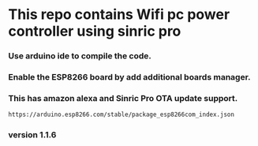 # This repo contains Wifi pc power controller using sinric pro

### Use arduino ide to compile the code.

### Enable the ESP8266 board by add additional boards manager.

### This has amazon alexa and Sinric Pro OTA update support.

```bash
https://arduino.esp8266.com/stable/package_esp8266com_index.json
```

### version 1.1.6
